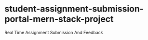 # student-assignment-submission-portal-mern-stack-project
Real Time Assignment Submission And Feedback 
